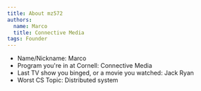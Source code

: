 ```yaml
---
title: About mz572
authors:
  name: Marco
  title: Connective Media
tags: Founder
---
```


- Name/Nickname: Marco
- Program you're in at Cornell: Connective Media
- Last TV show you binged, or a movie you watched: Jack Ryan
- Worst CS Topic: Distributed system
